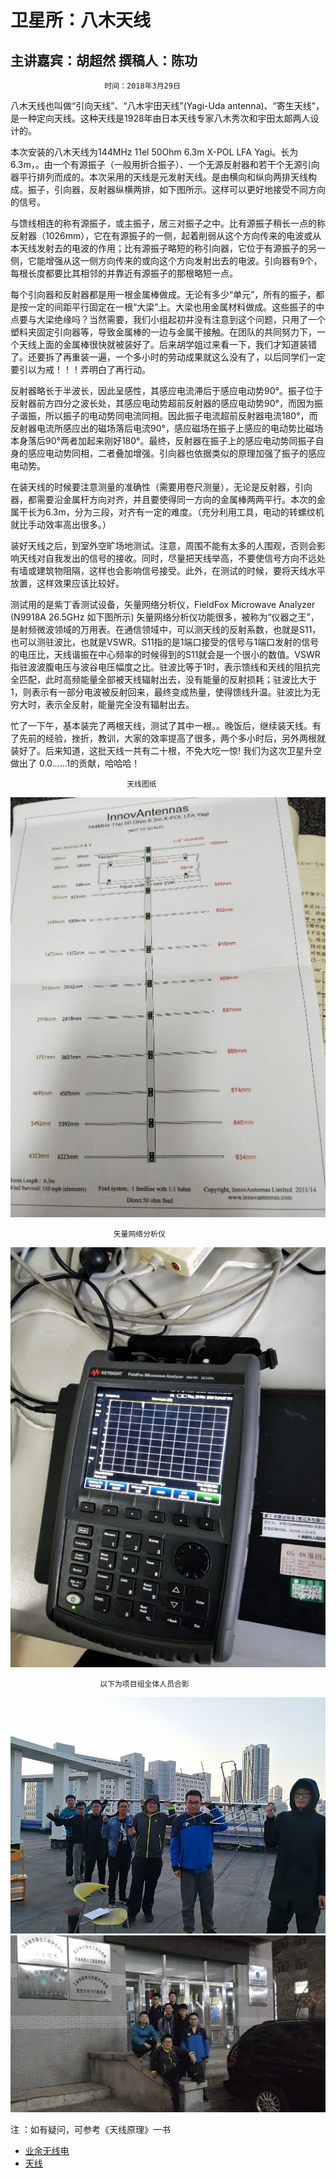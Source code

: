 卫星所：八木天线
=====
主讲嘉宾：胡超然  撰稿人：陈功
--------
                         时间：2018年3月29日
八木天线也叫做“引向天线”、“八木宇田天线”(Yagi-Uda antenna)、“寄生天线”，是一种定向天线。这种天线是1928年由日本天线专家八木秀次和宇田太郞两人设计的。      

本次安装的八木天线为144MHz 11el 50Ohm 6.3m X-POL LFA Yagi。长为6.3m，。由一个有源振子（一般用折合振子）、一个无源反射器和若干个无源引向器平行排列而成的。本次采用的天线是元发射天线。是由横向和纵向两排天线构成。振子，引向器，反射器纵横两排，如下图所示。这样可以更好地接受不同方向的信号。

与馈线相连的称有源振子，或主振子，居三对振子之中。比有源振子稍长一点的称反射器（1026mm），它在有源振子的一侧，起着削弱从这个方向传来的电波或从本天线发射去的电波的作用；比有源振子略短的称引向器，它位于有源振子的另一侧，它能增强从这一侧方向传来的或向这个方向发射出去的电波。引向器有9个，每根长度都要比其相邻的并靠近有源振子的那根略短一点。

每个引向器和反射器都是用一根金属棒做成。无论有多少“单元”，所有的振子，都是按一定的间距平行固定在一根“大梁”上。大梁也用金属材料做成。这些振子的中点要与大梁绝缘吗？当然需要，我们小组起初并没有注意到这个问题，只用了一个塑料夹固定引向器等，导致金属棒的一边与金属干接触。在团队的共同努力下，一个天线上面的金属棒很快就被装好了。后来胡学姐过来看一下，我们才知道装错了。还要拆了再重装一遍，一个多小时的劳动成果就这么没有了，以后同学们一定要引以为戒！！！弄明白了再行动。

反射器略长于半波长，因此呈感性，其感应电流滞后于感应电动势90°。振子位于反射器前方四分之波长处，其感应电动势超前反射器的感应电动势90°，而因为振子谐振，所以振子的电动势同电流同相。因此振子电流超前反射器电流180°，而反射器电流所感应出的磁场落后电流90°，感应磁场在振子上感应的电动势比磁场本身落后90°两者加起来刚好180°。最终，反射器在振子上的感应电动势同振子自身的感应电动势同相，二者叠加增强。引向器也依据类似的原理加强了振子的感应电动势。

在装天线的时候要注意测量的准确性（需要用卷尺测量），无论是反射器，引向器，都需要沿金属杆方向对齐，并且要使得同一方向的金属棒两两平行。本次的金属干长为6.3m，分为三段，对齐有一定的难度。（充分利用工具，电动的转螺纹机就比手动效率高出很多。）

装好天线之后，到室外空旷场地测试。注意，周围不能有太多的人围观，否则会影响天线对自我发出的信号的接收。同时，尽量把天线举高，不要使信号方向不远处有墙或建筑物阻隔，这样也会影响信号接受。此外，在测试的时候，要将天线水平放置，这样效果应该比较好。

测试用的是紫丁香测试设备，矢量网络分析仪，FieldFox Microwave Analyzer (N9918A 26.5GHz  如下图所示) 矢量网络分析仪功能很多，被称为“仪器之王”，是射频微波领域的万用表。在通信领域中，可以测天线的反射系数，也就是S11，也可以测驻波比，也就是VSWR。S11指的是1端口接受的信号与1端口发射的信号的电压比，天线谐振在中心频率的时候得到的S11就会是一个很小的数值。VSWR指驻波波腹电压与波谷电压幅度之比。驻波比等于1时，表示馈线和天线的阻抗完全匹配，此时高频能量全部被天线辐射出去，没有能量的反射损耗；驻波比大于1，则表示有一部分电波被反射回来，最终变成热量，使得馈线升温。驻波比为无穷大时，表示全反射，能量完全没有辐射出去。

忙了一下午，基本装完了两根天线，测试了其中一根。。晚饭后，继续装天线。有了先前的经验，挫折，教训，大家的效率提高了很多，两个多小时后，另外两根就装好了。后来知道，这批天线一共有二十根，不免大吃一惊!
我们为这次卫星升空做出了 0.0……1的贡献，哈哈哈！

                              天线图纸   
![天线](/radio/p1.jpg)

                           矢量网络分析仪
![天线](/radio/p2.jpg)

                        以下为项目组全体人员合影
![天线](/radio/p3.jpg)
![天线](/radio/p4.jpg)

注 ：如有疑问，可参考《天线原理》一书
* [业余无线电](/radio/yagi_Antenna.md)
* [天线](/radio/yagi_Antenna.md)